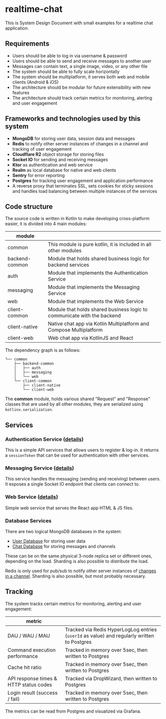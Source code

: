 # realtime-chat

This is System Design Document with small examples for a realtime chat application.

## Requirements

- Users should be able to log in via username & password
- Users should be able to send and receive messages to another user
- Messages can contain text, a single image, video, or any other file
- The system should be able to fully scale horizontally
- The system should be multiplatform, it serves both web and mobile clients (Android & iOS)
- The architecture should be modular for future extensibility with new features
- The architecture should track certain metrics for monitoring, alerting and user engagement

## Frameworks and technologies used by this system

- **MongoDB** for storing user data, session data and messages
- **Redis** to notify other server instances of changes in a channel and tracking of user engagement
- **Cloudflare R2** object storage for storing files
- **Socket IO** for sending and receiving messages
- **Ktor** as authentication and web service
- **Realm** as local database for native and web clients
- **Sentry** for error reporting
- **Postgres** for tracking user engagement and application performance
- A reverse proxy that terminates SSL, sets cookies for sticky sessions and handles load balancing between multiple
  instances of the services

## Code structure

The source code is written in Kotlin to make developing cross-platform easier, it is divided into 4 main modules:

| module         |                                                                         |
|----------------|-------------------------------------------------------------------------|
| common         | This module is pure kotlin, it is included in all other modules         |
| backend-common | Module that holds shared business logic for backend services            |
| auth           | Module that implements the Authentication Service                       |
| messaging      | Module that implements the Messaging Service                            |
| web            | Module that implements the Web Service                                  |
| client-common  | Module that holds shared business logic to communicate with the backend |
| client-native  | Native chat app via Kotlin Multiplatform and Compose Multiplatform      |
| client-web     | Web chat app via KotlinJS and React                                     |

The dependency graph is as follows:

```
└── common
    ├── backend-common
    │   ├── auth
    │   ├── messaging
    │   └── web
    └── client-common
        ├── client-native
        └── client-web   
```

The **common** module, holds various shared "Request" and "Response" classes that are used by all other modules, they
are serialized using `kotlinx.serialization`.

## Services

### Authentication Service ([details](AUTHENTICATION_SERVICE.md))

This is a simple API services that allows users to register & log-in.
It returns a `sessionToken` that can be used for authentication with other services.

### Messaging Service ([details](MESSAGING_SERVICE.md))

This service handles the messaging (sending and receiving) between users.
It exposes a single Socket IO endpoint that clients can connect to.

### Web Service ([details](WEB_SERVICE.md))

Simple web service that serves the React app HTML & JS files.

### Database Services

There are two logical MongoDB databases in the system:

- [User Database](USER_DATABASE.md) for storing user data
- [Chat Database](CHAT_DATABASE.md) for storing messages and channels

These can be on the same physical 3-node replica set or different ones, depending on the load.
Sharding is also possible to distribute the load.

Redis is only used for pub/sub to notify other server instances
of [changes in a channel](MESSAGING_SERVICE.md#channel-changes). Sharding is also possible, but most probably necessary.

## Tracking

The system tracks certain metrics for monitoring, alerting and user engagement:

| metric                                 |                                                                                             |
|----------------------------------------|---------------------------------------------------------------------------------------------|
| DAU / WAU / MAU                        | Tracked via Redis HyperLogLog entries (`userId` as value) and regularly written to Postgres |
| Command execution performance          | Tracked in memory over 5sec, then written to Postgres                                       |
| Cache hit ratio                        | Tracked in memory over 5sec, then written to Postgres                                       |
| API response times & HTTP status codes | Tracked via DropWizard, then written to Postgres                                            |
| Login result (success / fail)          | Tracked in memory over 5sec, then written to Postgres                                       |

The metrics can be read from Postgres and visualized via Grafana.